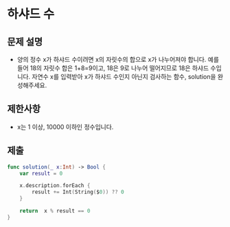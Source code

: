 # 하샤드 수
## 문제 설명
- 양의 정수 x가 하샤드 수이려면 x의 자릿수의 합으로 x가 나누어져야 합니다. 예를 들어 18의 자릿수 합은 1+8=9이고, 18은 9로 나누어 떨어지므로 18은 하샤드 수입니다. 자연수 x를 입력받아 x가 하샤드 수인지 아닌지 검사하는 함수, solution을 완성해주세요.

## 제한사항
- x는 1 이상, 10000 이하인 정수입니다.

## 제출

```swift
func solution(_ x:Int) -> Bool {
    var result = 0

    x.description.forEach {
        result += Int(String($0)) ?? 0
    }

    return  x % result == 0 
}
```
